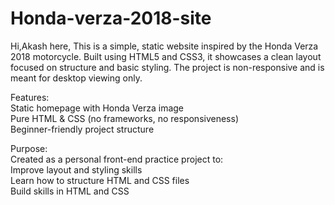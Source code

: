 # Honda-verza-2018-site
Hi,Akash here,
This is a simple, static website inspired by the Honda Verza 2018 motorcycle. Built using HTML5 and CSS3, it showcases a clean layout focused on structure and basic styling. The project is non-responsive and is meant for desktop viewing only.

Features:<br>
Static homepage with Honda Verza image<br>
Pure HTML & CSS (no frameworks, no responsiveness)<br>
Beginner-friendly project structure

Purpose:<br>
Created as a personal front-end practice project to:<br>
Improve layout and styling skills<br>
Learn how to structure HTML and CSS files<br>
Build skills in HTML and CSS

